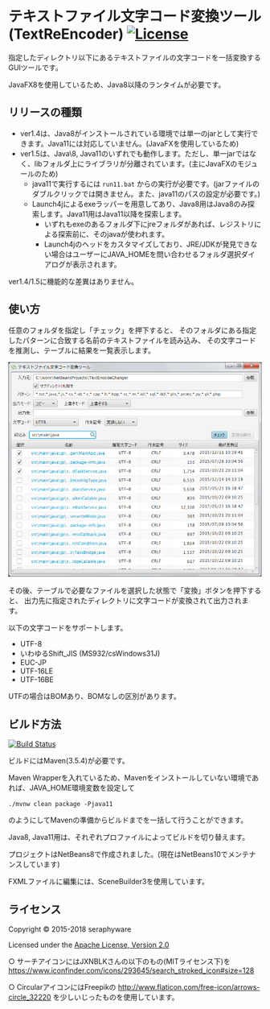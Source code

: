 テキストファイル文字コード変換ツール(TextReEncoder) [![License](https://img.shields.io/badge/License-Apache%202.0-blue.svg)](https://opensource.org/licenses/Apache-2.0)
=================================================
指定したディレクトリ以下にあるテキストファイルの文字コードを一括変換するGUIツールです。

JavaFX8を使用しているため、Java8以降のランタイムが必要です。

リリースの種類
------------

- ver1.4は、Java8がインストールされている環境では単一のjarとして実行できます。Java11には対応していません。(JavaFXを使用しているため)
- ver1.5は、Java\8, Java11のいずれでも動作します。ただし、単一jarではなく、libフォルダ上にライブラリが分離されています。(主にJavaFXのモジュールのため)
  - java11で実行するには ```run11.bat``` からの実行が必要です。(jarファイルのダブルクリックでは開きません。また、java11のパスの設定が必要です。)
  - Launch4jによるexeラッパーを用意してあり、Java8用はJava8のみ探索します。Java11用はJava11以降を探索します。
    - いずれもexeのあるフォルダ下にjreフォルダがあれば、レジストリによる探索前に、そのjavaが使われます。
    - Launch4jのヘッドをカスタマイズしており、JRE/JDKが発見できない場合はユーザーにJAVA_HOMEを問い合わせるフォルダ選択ダイアログが表示されます。

ver1.4/1.5に機能的な差異はありません。

使い方
------

任意のフォルダを指定し「チェック」を押下すると、
そのフォルダにある指定したパターンに合致する名前のテキストファイルを読み込み、
その文字コードを推測し、テーブルに結果を一覧表示します。

![screen capture 1](src/site/resources/images/screen-capture1.png?raw=true "screen capture1")

その後、テーブルで必要なファイルを選択した状態で「変換」ボタンを押下すると、
出力先に指定されたディレクトリに文字コードが変換されて出力されます。

以下の文字コードをサポートします。
- UTF-8
- いわゆるShift_JIS (MS932/csWindows31J)
- EUC-JP
- UTF-16LE
- UTF-16BE

UTFの場合はBOMあり、BOMなしの区別があります。

ビルド方法
----------------
[![Build Status](https://travis-ci.org/seraphy/TextReEncoder.svg)](https://travis-ci.org/seraphy/TextReEncoder)

ビルドにはMaven(3.5.4)が必要です。

Maven Wrapperを入れているため、Mavenをインストールしていない環境であれば、JAVA_HOME環境変数を設定して

```
./mvnw clean package -Pjava11
```

のようにしてMavenの準備からビルドまでを一括して行うことができます。

Java8, Java11用は、それぞれプロファイルによってビルドを切り替えます。

プロジェクトはNetBeans8で作成されました。(現在はNetBeans10でメンテナンスしています)

FXMLファイルに編集には、SceneBuilder3を使用しています。

 
ライセンス
----------
Copyright &copy; 2015-2018 seraphyware

Licensed under the [Apache License, Version 2.0][Apache]

[Apache]: http://www.apache.org/licenses/LICENSE-2.0


○ サーチアイコンにはJXNBLKさんの以下のもの(MITライセンス下)を
https://www.iconfinder.com/icons/293645/search_stroked_icon#size=128

○ CircularアイコンにはFreepikの
http://www.flaticon.com/free-icon/arrows-circle_32220
を少しいじったものを使用しています。
